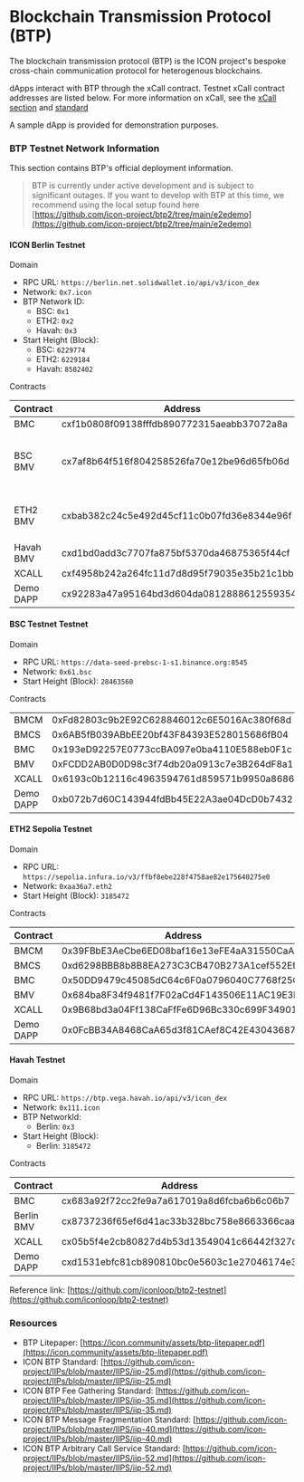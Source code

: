 # Blockchain Transmission Protocol (BTP)

The blockchain transmission protocol (BTP) is the ICON project's bespoke cross-chain communication protocol for heterogenous blockchains.

dApps interact with BTP through the xCall contract. Testnet xCall contract addresses are listed below. For more information on xCall, see the [xCall section](../xcall/) and [standard](https://github.com/icon-project/IIPs/blob/master/IIPS/iip-52.md)

A sample dApp is provided for demonstration purposes.

### BTP Testnet Network Information

This section contains BTP's official deployment information.

> BTP is currently under active development and is subject to significant outages. If you want to develop with BTP at this time, we recommend using the local setup found here [https://github.com/icon-project/btp2/tree/main/e2edemo](https://github.com/icon-project/btp2/tree/main/e2edemo)

#### ICON Berlin Testnet

Domain

* RPC URL: `https://berlin.net.solidwallet.io/api/v3/icon_dex`
* Network: `0x7.icon`
* BTP Network ID:
  * BSC: `0x1`
  * ETH2: `0x2`
  * Havah: `0x3`
* Start Height (Block):
  * BSC: `6229774`
  * ETH2: `6229184`
  * Havah: `8582402`

Contracts

| Contract  | Address                                    | Note                                |
| --------- | ------------------------------------------ | ----------------------------------- |
| BMC       | cxf1b0808f09138fffdb890772315aeabb37072a8a |                                     |
| BSC BMV   | cx7af8b64f516f804258526fa70e12be96d65fb06d | Trustless Mode Supports Planck-fork |
| ETH2 BMV  | cxbab382c24c5e492d45cf11c0b07fd36e8344e96f | Trustless Mode Supports Capella     |
| Havah BMV | cxd1bd0add3c7707fa875bf5370da46875365f44cf | Trustless Mode                      |
| XCALL     | cxf4958b242a264fc11d7d8d95f79035e35b21c1bb |                                     |
| Demo DAPP | cx92283a47a95164bd3d604da08128886125593545 |                                     |

#### BSC Testnet Testnet

Domain

* RPC URL: `https://data-seed-prebsc-1-s1.binance.org:8545`
* Network: `0x61.bsc`
* Start Height (Block): `28463560`

Contracts

|           |                                            |           |
| --------- | ------------------------------------------ | --------- |
| BMCM      | 0xFd82803c9b2E92C628846012c6E5016Ac380f68d |           |
| BMCS      | 0x6AB5fB039ABbEE20bf43F84393E528015686fB04 |           |
| BMC       | 0x193eD92257E0773ccBA097e0ba4110E588eb0F1c |           |
| BMV       | 0xFCDD2AB0D0D98c3f74db20a0913c7e3B264dF8a1 | Trustless |
| XCALL     | 0x6193c0b12116c4963594761d859571b9950a8686 |           |
| Demo DAPP | 0xb072b7d60C143944fdBb45E22A3ae04DcD0b7432 |           |

#### ETH2 Sepolia Testnet

Domain

* RPC URL: `https://sepolia.infura.io/v3/ffbf8ebe228f4758ae82e175640275e0`
* Network: `0xaa36a7.eth2`
* Start Height (Block): `3185472`

Contracts

| Contract  | Address                                    | Note      |
| --------- | ------------------------------------------ | --------- |
| BMCM      | 0x39FBbE3AeCbe6ED08baf16e13eFE4aA31550CaA2 |           |
| BMCS      | 0xd6298BBB8b8B8EA273C3CB470B273A1cef552Ef3 |           |
| BMC       | 0x50DD9479c45085dC64c6F0a0796040C7768f25CE |           |
| BMV       | 0x684ba8F34f9481f7F02aCd4F143506E11AC19E3E |           |
| XCALL     | 0x9B68bd3a04Ff138CaFfFe6D96Bc330c699F34901 |           |
| Demo DAPP | 0x0FcBB34A8468CaA65d3f81CAef8C42E43043687c |           |

#### Havah Testnet

Domain

* RPC URL: `https://btp.vega.havah.io/api/v3/icon_dex`
* Network: `0x111.icon`
* BTP NetworkId:
  * Berlin: `0x3`
* Start Height (Block): 
  * Berlin: `3185472`

Contracts

| Contract  | Address                                    | Note           |
| ----------| ------------------------------------------ | -------------- |
| BMC       | cx683a92f72cc2fe9a7a617019a8d6fcba6b6c06b7 |                |
| Berlin BMV| cx8737236f65ef6d41ac33b328bc758e8663366caa | Trustless Mode |
| XCALL     | cx05b5f4e2cb80827d4b53d13549041c66442f327d |                |
| Demo DAPP | cxd1531ebfc81cb890810bc0e5603c1e27046174e3 |                |


Reference link: [https://github.com/iconloop/btp2-testnet](https://github.com/iconloop/btp2-testnet)

### Resources

* BTP Litepaper: [https://icon.community/assets/btp-litepaper.pdf](https://icon.community/assets/btp-litepaper.pdf)
* ICON BTP Standard: [https://github.com/icon-project/IIPs/blob/master/IIPS/iip-25.md](https://github.com/icon-project/IIPs/blob/master/IIPS/iip-25.md)
* ICON BTP Fee Gathering Standard: [https://github.com/icon-project/IIPs/blob/master/IIPS/iip-35.md](https://github.com/icon-project/IIPs/blob/master/IIPS/iip-35.md)
* ICON BTP Message Fragmentation Standard: [https://github.com/icon-project/IIPs/blob/master/IIPS/iip-40.md](https://github.com/icon-project/IIPs/blob/master/IIPS/iip-40.md)
* ICON BTP Arbitrary Call Service Standard: [https://github.com/icon-project/IIPs/blob/master/IIPS/iip-52.md](https://github.com/icon-project/IIPs/blob/master/IIPS/iip-52.md)
